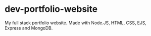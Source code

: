 # dev-portfolio-website
My full stack portfolio website. Made with Node.JS, HTML, CSS, EJS, Express and MongoDB. 
